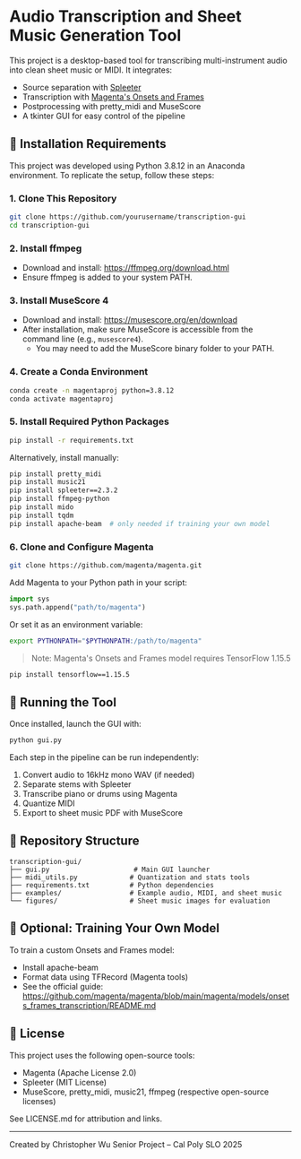# Audio Transcription and Sheet Music Generation Tool

This project is a desktop-based tool for transcribing multi-instrument audio into clean sheet music or MIDI. It integrates:
- Source separation with [Spleeter](https://github.com/deezer/spleeter)
- Transcription with [Magenta's Onsets and Frames](https://github.com/magenta/magenta)
- Postprocessing with pretty_midi and MuseScore
- A tkinter GUI for easy control of the pipeline

## 🔧 Installation Requirements

This project was developed using Python 3.8.12 in an Anaconda environment. To replicate the setup, follow these steps:

### 1. Clone This Repository
```bash
git clone https://github.com/yourusername/transcription-gui
cd transcription-gui
```

### 2. Install ffmpeg
- Download and install: https://ffmpeg.org/download.html
- Ensure ffmpeg is added to your system PATH.

### 3. Install MuseScore 4
- Download and install: https://musescore.org/en/download
- After installation, make sure MuseScore is accessible from the command line (e.g., `musescore4`).
  - You may need to add the MuseScore binary folder to your PATH.

### 4. Create a Conda Environment
```bash
conda create -n magentaproj python=3.8.12
conda activate magentaproj
```

### 5. Install Required Python Packages
```bash
pip install -r requirements.txt
```

Alternatively, install manually:
```bash
pip install pretty_midi
pip install music21
pip install spleeter==2.3.2
pip install ffmpeg-python
pip install mido
pip install tqdm
pip install apache-beam  # only needed if training your own model
```

### 6. Clone and Configure Magenta
```bash
git clone https://github.com/magenta/magenta.git
```
Add Magenta to your Python path in your script:
```python
import sys
sys.path.append("path/to/magenta")
```
Or set it as an environment variable:
```bash
export PYTHONPATH="$PYTHONPATH:/path/to/magenta"
```

> Note: Magenta's Onsets and Frames model requires TensorFlow 1.15.5

```bash
pip install tensorflow==1.15.5
```

## 🚀 Running the Tool
Once installed, launch the GUI with:
```bash
python gui.py
```

Each step in the pipeline can be run independently:
1. Convert audio to 16kHz mono WAV (if needed)
2. Separate stems with Spleeter
3. Transcribe piano or drums using Magenta
4. Quantize MIDI
5. Export to sheet music PDF with MuseScore

## 📂 Repository Structure
```
transcription-gui/
├── gui.py                     # Main GUI launcher
├── midi_utils.py             # Quantization and stats tools
├── requirements.txt          # Python dependencies
├── examples/                 # Example audio, MIDI, and sheet music
└── figures/                  # Sheet music images for evaluation
```

## 🧪 Optional: Training Your Own Model
To train a custom Onsets and Frames model:
- Install apache-beam
- Format data using TFRecord (Magenta tools)
- See the official guide: https://github.com/magenta/magenta/blob/main/magenta/models/onsets_frames_transcription/README.md

## 📜 License
This project uses the following open-source tools:
- Magenta (Apache License 2.0)
- Spleeter (MIT License)
- MuseScore, pretty_midi, music21, ffmpeg (respective open-source licenses)

See LICENSE.md for attribution and links.

---

Created by Christopher Wu
Senior Project – Cal Poly SLO
2025
